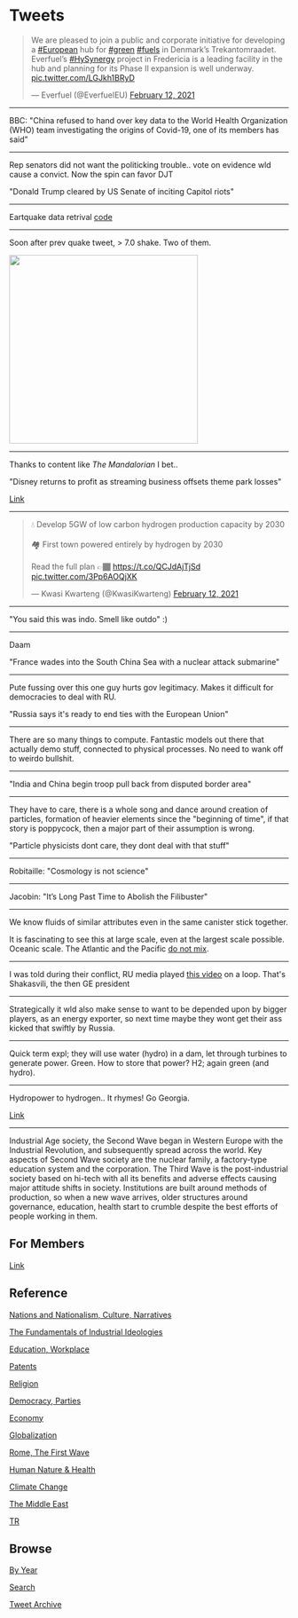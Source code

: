 # Tweets

<blockquote class="twitter-tweet"><p lang="en" dir="ltr">We are pleased to join a public and corporate initiative for developing a <a href="https://twitter.com/hashtag/European?src=hash&amp;ref_src=twsrc%5Etfw">#European</a> hub for <a href="https://twitter.com/hashtag/green?src=hash&amp;ref_src=twsrc%5Etfw">#green</a> <a href="https://twitter.com/hashtag/fuels?src=hash&amp;ref_src=twsrc%5Etfw">#fuels</a> in Denmark’s Trekantomraadet. Everfuel’s <a href="https://twitter.com/hashtag/HySynergy?src=hash&amp;ref_src=twsrc%5Etfw">#HySynergy</a> project in Fredericia is a leading facility in the hub and planning for its Phase II expansion is well underway. <a href="https://t.co/LGJkh1BRyD">pic.twitter.com/LGJkh1BRyD</a></p>&mdash; Everfuel (@EverfuelEU) <a href="https://twitter.com/EverfuelEU/status/1360163685990338561?ref_src=twsrc%5Etfw">February 12, 2021</a></blockquote> <script async src="https://platform.twitter.com/widgets.js" charset="utf-8"></script>

---

BBC: "China refused to hand over key data to the World Health
Organization (WHO) team investigating the origins of Covid-19, one of
its members has said"

---

Rep senators did not want the politicking trouble.. vote on evidence 
wld cause a convict. Now the spin can favor DJT

"Donald Trump cleared by US Senate of inciting Capitol riots"

---

Eartquake data retrival [code](2021/02/equakes.md)

---

Soon after prev quake tweet, > 7.0 shake. Two of them.

<img width="340" src="https://pbs.twimg.com/media/EuH6wbhXIAI-FQU?format=png&name=small"/>

---

Thanks to content like *The Mandalorian* I bet..

"Disney returns to profit as streaming business offsets theme park losses"

[Link](https://youtu.be/MVuBMhXhLks)

---

<blockquote class="twitter-tweet" data-conversation="none"><p lang="en" dir="ltr">💧 Develop 5GW of low carbon hydrogen production capacity by 2030<br><br>🏘️ First town powered entirely by hydrogen by 2030<br><br>Read the full plan 👉🏾 <a href="https://t.co/QCJdAjTjSd">https://t.co/QCJdAjTjSd</a> <a href="https://t.co/3Pp6AOQjXK">pic.twitter.com/3Pp6AOQjXK</a></p>&mdash; Kwasi Kwarteng (@KwasiKwarteng) <a href="https://twitter.com/KwasiKwarteng/status/1360189726075060224?ref_src=twsrc%5Etfw">February 12, 2021</a></blockquote> <script async src="https://platform.twitter.com/widgets.js" charset="utf-8"></script>

---

"You said this was indo. Smell like outdo" :)

---

Daam

"France wades into the South China Sea with a nuclear attack submarine"

---

Pute fussing over this one guy hurts gov legitimacy. Makes it
difficult for democracies to deal with RU.

"Russia says it's ready to end ties with the European Union"

---

There are so many things to compute. Fantastic models out there that
actually demo stuff, connected to physical processes. No need to wank
off to weirdo bullshit.

---

"India and China begin troop pull back from disputed border area"

---

They have to care, there is a whole song and dance around creation of
particles, formation of heavier elements since the "beginning of
time", if that story is poppycock, then a major part of their
assumption is wrong.

"Particle physicists dont care, they dont deal with that stuff"

---

Robitaille: "Cosmology is not science"

---

Jacobin: "It’s Long Past Time to Abolish the Filibuster"

---

We know fluids of similar attributes even in the same canister stick together.

It is fascinating to see this at large scale, even at the largest
scale possible. Oceanic scale. The Atlantic and the Pacific [do not
mix](https://thumbs.gfycat.com/FlawedEuphoricIndianringneckparakeet-max-1mb.gif).

---

I was told during their conflict, RU media played [this
video](https://i.imgur.com/1RBuOEV.gif?1) on a loop. That's
Shakasvili, the then GE president

---

Strategically it wld also make sense to want to be depended upon by
bigger players, as an energy exporter, so next time maybe they wont
get their ass kicked that swiftly by Russia.

---

Quick term expl; they will use water (hydro) in a dam, let through
turbines to generate power. Green. How to store that power? H2; again
green (and hydro).

---

Hydropower to hydrogen.. It rhymes! Go Georgia.

[Link](https://www.pv-magazine.com/2020/09/28/georgia-explores-green-hydrogen/)

---

Industrial Age society, the Second Wave began in Western Europe with
the Industrial Revolution, and subsequently spread across the
world. Key aspects of Second Wave society are the nuclear family, a
factory-type education system and the corporation. The Third Wave is
the post-industrial society based on hi-tech with all its benefits and
adverse effects causing major attitude shifts in society. Institutions
are built around methods of production, so when a new wave arrives,
older structures around governance, education, health start to crumble
despite the best efforts of people working in them.

## For Members

[Link](https://thirdwave-members.herokuapp.com)

## Reference

[Nations and Nationalism, Culture, Narratives](/2013/02/nations-and-nationalism.md)

[The Fundamentals of Industrial Ideologies](/2011/04/fundamentals-of-industrial-ideologies.md)

[Education, Workplace](2017/09/education-workplace.md)

[Patents](/2018/09/patents.md)

[Religion](/2015/04/god-religion.md)

[Democracy, Parties](/2016/11/democracy.md)

[Economy](/2018/05/economy.md)

[Globalization](/2018/09/globalization.md)

[Rome, The First Wave](/2017/12/rome.md)

[Human Nature & Health](/2020/07/human-nature.md)

[Climate Change](/2018/12/climate.md)

[The Middle East](/2019/07/middleeast.md)

[TR](../tr)

## Browse

[By Year](years.md)

[Search](search.html)

[Tweet Archive](/tweets/README.md)


